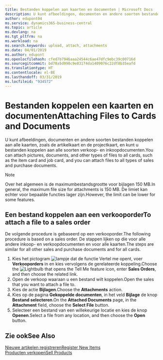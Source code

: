 ```yaml
---
title: Bestanden koppelen aan kaarten en documenten | Microsoft Docs
description: U kunt afbeeldingen, documenten en andere soorten bestanden koppelen aan alle kaarten en alle soorten verkoop- en inkoopdocumenten.
author: edupont04
ms.service: dynamics365-business-central
ms.topic: article
ms.devlang: na
ms.tgt_pltfrm: na
ms.workload: na
ms.search.keywords: upload, attach, attachments
ms.date: 04/01/2019
ms.author: edupont
ms.openlocfilehash: cfed7b7946aaa24544c6ae47dfc9ebc39c00716d
ms.sourcegitcommit: bd78a5d990c9e83174da1409076c22df8b35eafd
ms.translationtype: HT
ms.contentlocale: nl-BE
ms.lasthandoff: 03/31/2019
ms.locfileid: "934572"
---
```

# <a name="attaching-files-to-cards-and-documents"></a><span data-ttu-id="efa3f-103">Bestanden koppelen een kaarten en documenten</span><span class="sxs-lookup"><span data-stu-id="efa3f-103">Attaching Files to Cards and Documents</span></span>
<span data-ttu-id="efa3f-104">U kunt afbeeldingen, documenten en andere soorten bestanden koppelen aan alle kaarten, zoals de artikelkaart en de projectkaart, en kunt u bestanden koppelen aan alle soorten verkoop- en inkoopdocumenten.</span><span class="sxs-lookup"><span data-stu-id="efa3f-104">You can attach pictures, documents, and other types of files to all cards, such as the item card and job card, and you can attach files to all types of sales and purchase documents.</span></span>

> [!Note]
> <span data-ttu-id="efa3f-105">Over het algemeen is de maximumbestandsgrootte voor bijlagen 150 MB.</span><span class="sxs-lookup"><span data-stu-id="efa3f-105">In general, the maximum file size for attachments is 150 MB.</span></span> <span data-ttu-id="efa3f-106">De limiet kan echter voor bepaalde functies lager zijn.</span><span class="sxs-lookup"><span data-stu-id="efa3f-106">However, the limit can be lower for some features.</span></span> 

## <a name="to-attach-a-file-to-a-sales-order"></a><span data-ttu-id="efa3f-107">Een bestand koppelen aan een verkooporder</span><span class="sxs-lookup"><span data-stu-id="efa3f-107">To attach a file to a sales order</span></span>
<span data-ttu-id="efa3f-108">De volgende procedure is gebaseerd op een verkooporder.</span><span class="sxs-lookup"><span data-stu-id="efa3f-108">The following procedure is based on a sales order.</span></span> <span data-ttu-id="efa3f-109">De stappen lijken op die voor alle andere inkoop- en verkoopdocumenten en voor alle kaarten.</span><span class="sxs-lookup"><span data-stu-id="efa3f-109">The steps are similar for all other sales and purchase documents and for all cards.</span></span>

1. <span data-ttu-id="efa3f-110">Kies het pictogram ![lampje dat de functie Vertel me opent](media/ui-search/search_small.png "Vertel me wat u wilt doen"), voer **Verkooporders** in en kies vervolgens de gerelateerde koppeling.</span><span class="sxs-lookup"><span data-stu-id="efa3f-110">Choose the ![Lightbulb that opens the Tell Me feature](media/ui-search/search_small.png "Tell me what you want to do") icon, enter **Sales Orders**, and then choose the related link.</span></span>
2. <span data-ttu-id="efa3f-111">Open de verkoop waaraan u een bestand wilt koppelen.</span><span class="sxs-lookup"><span data-stu-id="efa3f-111">Open the sales that you want to attach a file to.</span></span>
3. <span data-ttu-id="efa3f-112">Kies de actie **Bijlagen**.</span><span class="sxs-lookup"><span data-stu-id="efa3f-112">Choose the **Attachments** action.</span></span>
4. <span data-ttu-id="efa3f-113">Kies op de pagina **Gekoppelde documenten**, in het veld **Bijlage** de knop **Bestand selecteren**.</span><span class="sxs-lookup"><span data-stu-id="efa3f-113">On the **Attached Documents** page, in the **Attachment** field, choose the **Select File** button.</span></span>
5. <span data-ttu-id="efa3f-114">Selecteer een bestand van een willekeurige locatie en kies de knop **Openen**.</span><span class="sxs-lookup"><span data-stu-id="efa3f-114">Select a file from any location, and then choose the **Open** button.</span></span>

## <a name="see-also"></a><span data-ttu-id="efa3f-115">Zie ook</span><span class="sxs-lookup"><span data-stu-id="efa3f-115">See Also</span></span>
[<span data-ttu-id="efa3f-116">Nieuwe artikelen registreren</span><span class="sxs-lookup"><span data-stu-id="efa3f-116">Register New Items</span></span>](inventory-how-register-new-items.md)  
[<span data-ttu-id="efa3f-117">Producten verkopen</span><span class="sxs-lookup"><span data-stu-id="efa3f-117">Sell Products</span></span>](sales-how-sell-products.md)
